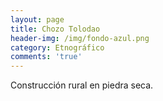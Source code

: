 ```yaml
---
layout: page
title: Chozo Tolodao
header-img: /img/fondo-azul.png
category: Etnográfico
comments: 'true'
---
```



Construcción rural en piedra seca.
